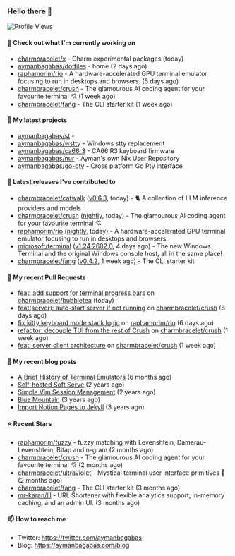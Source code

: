 ### Hello there 👋

![Profile Views](https://komarev.com/ghpvc/?username=aymanbagabas&label=PROFILE+VIEWS)

#### 👷 Check out what I'm currently working on

- [charmbracelet/x](https://github.com/charmbracelet/x) - Charm experimental packages (today)
- [aymanbagabas/dotfiles](https://github.com/aymanbagabas/dotfiles) - home (2 days ago)
- [raphamorim/rio](https://github.com/raphamorim/rio) - A hardware-accelerated GPU terminal emulator focusing to run in desktops and browsers. (5 days ago)
- [charmbracelet/crush](https://github.com/charmbracelet/crush) - The glamourous AI coding agent for your favourite terminal 💘 (1 week ago)
- [charmbracelet/fang](https://github.com/charmbracelet/fang) - The CLI starter kit (1 week ago)

#### 🌱 My latest projects

- [aymanbagabas/st](https://github.com/aymanbagabas/st) - 
- [aymanbagabas/wstty](https://github.com/aymanbagabas/wstty) - Windows stty replacement
- [aymanbagabas/ca66r3](https://github.com/aymanbagabas/ca66r3) - CA66 R3 keyboard firmware
- [aymanbagabas/nur](https://github.com/aymanbagabas/nur) - Ayman&#39;s own Nix User Repository
- [aymanbagabas/go-pty](https://github.com/aymanbagabas/go-pty) - Cross platform Go Pty interface

#### 🔭 Latest releases I've contributed to

- [charmbracelet/catwalk](https://github.com/charmbracelet/catwalk) ([v0.6.3](https://github.com/charmbracelet/catwalk/releases/tag/v0.6.3), today) - 🐈 A collection of LLM inference providers and models 
- [charmbracelet/crush](https://github.com/charmbracelet/crush) ([nightly](https://github.com/charmbracelet/crush/releases/tag/nightly), today) - The glamourous AI coding agent for your favourite terminal 💘
- [raphamorim/rio](https://github.com/raphamorim/rio) ([nightly](https://github.com/raphamorim/rio/releases/tag/nightly), today) - A hardware-accelerated GPU terminal emulator focusing to run in desktops and browsers.
- [microsoft/terminal](https://github.com/microsoft/terminal) ([v1.24.2682.0](https://github.com/microsoft/terminal/releases/tag/v1.24.2682.0), 4 days ago) - The new Windows Terminal and the original Windows console host, all in the same place!
- [charmbracelet/fang](https://github.com/charmbracelet/fang) ([v0.4.2](https://github.com/charmbracelet/fang/releases/tag/v0.4.2), 1 week ago) - The CLI starter kit

#### 🔨 My recent Pull Requests

- [feat: add support for terminal progress bars](https://github.com/charmbracelet/bubbletea/pull/1499) on [charmbracelet/bubbletea](https://github.com/charmbracelet/bubbletea) (today)
- [feat(server): auto-start server if not running](https://github.com/charmbracelet/crush/pull/1121) on [charmbracelet/crush](https://github.com/charmbracelet/crush) (6 days ago)
- [fix kitty keyboard mode stack logic](https://github.com/raphamorim/rio/pull/1309) on [raphamorim/rio](https://github.com/raphamorim/rio) (6 days ago)
- [refactor: decouple TUI from the rest of Crush](https://github.com/charmbracelet/crush/pull/1113) on [charmbracelet/crush](https://github.com/charmbracelet/crush) (1 week ago)
- [feat: server client architecture](https://github.com/charmbracelet/crush/pull/1110) on [charmbracelet/crush](https://github.com/charmbracelet/crush) (1 week ago)

#### 📜 My recent blog posts

- [A Brief History of Terminal Emulators](https://aymanbagabas.com/blog/2025/03/11/a-brief-history-of-terminal-emulators.html) (6 months ago)
- [Self-hosted Soft Serve](https://aymanbagabas.com/blog/2023/04/28/self-hosted-soft-serve.html) (2 years ago)
- [Simple Vim Session Management](https://aymanbagabas.com/blog/2023/04/13/simple-vim-session-management.html) (2 years ago)
- [Blue Mountain](https://aymanbagabas.com/blog/2022/06/02/blue-mountain.html) (3 years ago)
- [Import Notion Pages to Jekyll](https://aymanbagabas.com/blog/2022/03/29/import-notion-pages-to-jekyll.html) (3 years ago)

#### ⭐ Recent Stars

- [raphamorim/fuzzy](https://github.com/raphamorim/fuzzy) - fuzzy matching with Levenshtein, Damerau-Levenshtein, Bitap and n-gram (2 months ago)
- [charmbracelet/crush](https://github.com/charmbracelet/crush) - The glamourous AI coding agent for your favourite terminal 💘 (2 months ago)
- [charmbracelet/ultraviolet](https://github.com/charmbracelet/ultraviolet) - Mystical terminal user interface primitives 🌈 (2 months ago)
- [charmbracelet/fang](https://github.com/charmbracelet/fang) - The CLI starter kit (3 months ago)
- [mr-karan/lil](https://github.com/mr-karan/lil) - URL Shortener with flexible analytics support, in-memory caching, and an admin UI. (3 months ago)

#### 📫 How to reach me

- Twitter: https://twitter.com/aymanbagabas
- Blog: https://aymanbagabas.com/blog
